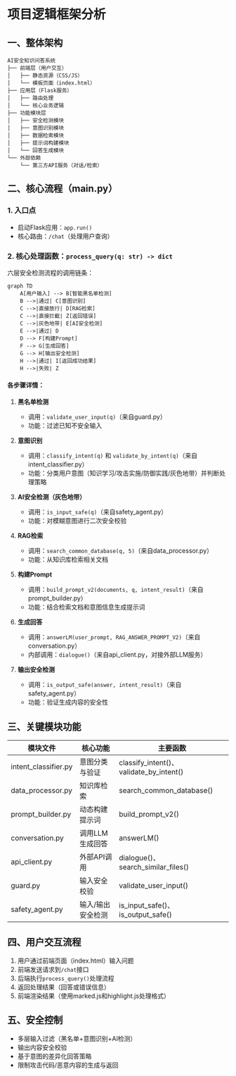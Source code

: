 # 项目逻辑框架分析

## 一、整体架构
```
AI安全知识问答系统
├── 前端层（用户交互）
│   ├── 静态资源（CSS/JS）
│   └── 模板页面（index.html）
├── 应用层（Flask服务）
│   ├── 路由处理
│   └── 核心业务逻辑
├── 功能模块层
│   ├── 安全检测模块
│   ├── 意图识别模块
│   ├── 数据检索模块
│   ├── 提示词构建模块
│   └── 回答生成模块
└── 外部依赖
    └── 第三方API服务（对话/检索）
```

## 二、核心流程（main.py）

### 1. 入口点
- 启动Flask应用：`app.run()`
- 核心路由：`/chat`（处理用户查询）

### 2. 核心处理函数：`process_query(q: str) -> dict`
六层安全检测流程的调用链条：

```mermaid
graph TD
    A[用户输入] --> B[智能黑名单检测]
    B -->|通过| C[意图识别]
    C -->|直接放行| D[RAG检索]
    C -->|直接拦截| Z[返回错误]
    C -->|灰色地带| E[AI安全检测]
    E -->|通过| D
    D --> F[构建Prompt]
    F --> G[生成回答]
    G --> H[输出安全检测]
    H -->|通过| I[返回成功结果]
    H -->|失败| Z
```

#### 各步骤详情：
1. **黑名单检测**
   - 调用：`validate_user_input(q)`（来自guard.py）
   - 功能：过滤已知不安全输入

2. **意图识别**
   - 调用：`classify_intent(q)` 和 `validate_by_intent(q)`（来自intent_classifier.py）
   - 功能：分类用户意图（知识学习/攻击实施/防御实践/灰色地带）并判断处理策略

3. **AI安全检测（灰色地带）**
   - 调用：`is_input_safe(q)`（来自safety_agent.py）
   - 功能：对模糊意图进行二次安全校验

4. **RAG检索**
   - 调用：`search_common_database(q, 5)`（来自data_processor.py）
   - 功能：从知识库检索相关文档

5. **构建Prompt**
   - 调用：`build_prompt_v2(documents, q, intent_result)`（来自prompt_builder.py）
   - 功能：结合检索文档和意图信息生成提示词

6. **生成回答**
   - 调用：`answerLM(user_prompt, RAG_ANSWER_PROMPT_V2)`（来自conversation.py）
   - 内部调用：`dialogue()`（来自api_client.py，对接外部LLM服务）

7. **输出安全检测**
   - 调用：`is_output_safe(answer, intent_result)`（来自safety_agent.py）
   - 功能：验证生成内容的安全性

## 三、关键模块功能

| 模块文件 | 核心功能 | 主要函数 |
|---------|---------|---------|
| intent_classifier.py | 意图分类与验证 | classify_intent()、validate_by_intent() |
| data_processor.py | 知识库检索 | search_common_database() |
| prompt_builder.py | 动态构建提示词 | build_prompt_v2() |
| conversation.py | 调用LLM生成回答 | answerLM() |
| api_client.py | 外部API调用 | dialogue()、search_similar_files() |
| guard.py | 输入安全校验 | validate_user_input() |
| safety_agent.py | 输入/输出安全检测 | is_input_safe()、is_output_safe() |

## 四、用户交互流程
1. 用户通过前端页面（index.html）输入问题
2. 前端发送请求到`/chat`接口
3. 后端执行`process_query()`处理流程
4. 返回处理结果（回答或错误信息）
5. 前端渲染结果（使用marked.js和highlight.js处理格式）

## 五、安全控制
- 多层输入过滤（黑名单+意图识别+AI检测）
- 输出内容安全校验
- 基于意图的差异化回答策略
- 限制攻击代码/恶意内容的生成与返回